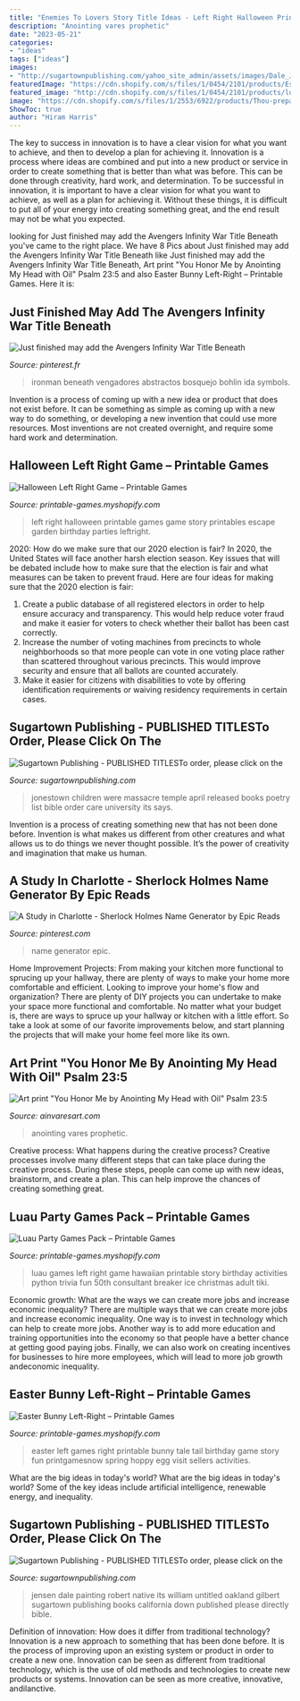 ```yaml
---
title: "Enemies To Lovers Story Title Ideas - Left Right Halloween Printable Games Game Story Printables Escape Garden Birthday Parties Leftright"
description: "Anointing vares prophetic"
date: "2023-05-21"
categories:
- "ideas"
tags: ["ideas"]
images:
- "http://sugartownpublishing.com/yahoo_site_admin/assets/images/Dale_Jensen_3_1-13-14.63114721_std.jpg"
featuredImage: "https://cdn.shopify.com/s/files/1/0454/2101/products/Escape-From-The-Garden-Left-Right_Page_1-M_7c9472f3-ca7b-49c6-881a-3080090545f9_grande.gif?v=1399481313"
featured_image: "http://cdn.shopify.com/s/files/1/0454/2101/products/luau-left-right-game-carousel_grande.jpg?v=1398678467"
image: "https://cdn.shopify.com/s/files/1/2553/6922/products/Thou-preparest-a-table-before-me_Ain-Vares-Art_1_1200x841.jpg?v=1569418112"
ShowToc: true
author: "Hiram Harris"
---
```



The key to success in innovation is to have a clear vision for what you want to achieve, and then to develop a plan for achieving it.
Innovation is a process where ideas are combined and put into a new product or service in order to create something that is better than what was before. This can be done through creativity, hard work, and determination. To be successful in innovation, it is important to have a clear vision for what you want to achieve, as well as a plan for achieving it. Without these things, it is difficult to put all of your energy into creating something great, and the end result may not be what you expected.

	

		
looking for Just finished may add the Avengers Infinity War Title Beneath you've came to the right place. We have 8 Pics about Just finished may add the Avengers Infinity War Title Beneath like Just finished may add the Avengers Infinity War Title Beneath, Art print &quot;You Honor Me by Anointing My Head with Oil&quot; Psalm 23:5 and also Easter Bunny Left-Right – Printable Games. Here it is:
		
    
## Just Finished May Add The Avengers Infinity War Title Beneath

<img loading=lazy src="https://i.pinimg.com/originals/43/5b/da/435bda3befde248d16ce9488c9a7c539.jpg" onerror="this.onerror=null;this.src='https://tse4.mm.bing.net/th?id=OIP.j7tjNJ_xgHa2tgfeJyaR0AHaJ4&amp;pid=15.1';" alt="Just finished may add the Avengers Infinity War Title Beneath">

_Source: pinterest.fr_

>ironman beneath vengadores abstractos bosquejo bohlin ida symbols. 

	

Invention is a process of coming up with a new idea or product that does not exist before. It can be something as simple as coming up with a new way to do something, or developing a new invention that could use more resources. Most inventions are not created overnight, and require some hard work and determination.

    
## Halloween Left Right Game – Printable Games

<img loading=lazy src="https://cdn.shopify.com/s/files/1/0454/2101/products/Escape-From-The-Garden-Left-Right_Page_1-M_7c9472f3-ca7b-49c6-881a-3080090545f9_grande.gif?v=1399481313" onerror="this.onerror=null;this.src='https://tse2.mm.bing.net/th?id=OIP.50BfXc5GuyYq7qZ-8-dGDAAAAA&amp;pid=15.1';" alt="Halloween Left Right Game – Printable Games">

_Source: printable-games.myshopify.com_

>left right halloween printable games game story printables escape garden birthday parties leftright. 

	

2020: How do we make sure that our 2020 election is fair?
In 2020, the United States will face another harsh election season. Key issues that will be debated include how to make sure that the election is fair and what measures can be taken to prevent fraud. Here are four ideas for making sure that the 2020 election is fair: 
1. Create a public database of all registered electors in order to help ensure accuracy and transparency. This would help reduce voter fraud and make it easier for voters to check whether their ballot has been cast correctly. 
2. Increase the number of voting machines from precincts to whole neighborhoods so that more people can vote in one voting place rather than scattered throughout various precincts. This would improve security and ensure that all ballots are counted accurately. 
3. Make it easier for citizens with disabilities to vote by offering identification requirements or waiving residency requirements in certain cases.

    
## Sugartown Publishing - PUBLISHED TITLESTo Order, Please Click On The

<img loading=lazy src="http://sugartownpublishing.com/yahoo_site_admin/assets/images/Final_cover_medium.63112631_std.jpg" onerror="this.onerror=null;this.src='https://tse2.mm.bing.net/th?id=OIP.wASCSJuJvISatSzjgwvyIgAAAA&amp;pid=15.1';" alt="Sugartown Publishing - PUBLISHED TITLESTo order, please click on the">

_Source: sugartownpublishing.com_

>jonestown children were massacre temple april released books poetry list bible order care university its says. 

	

Invention is a process of creating something new that has not been done before. Invention is what makes us different from other creatures and what allows us to do things we never thought possible. It’s the power of creativity and imagination that make us human.

    
## A Study In Charlotte - Sherlock Holmes Name Generator By Epic Reads

<img loading=lazy src="https://s-media-cache-ak0.pinimg.com/600x315/2d/b5/2a/2db52a6e98828eebb6631f0d16252c96.jpg" onerror="this.onerror=null;this.src='https://tse1.mm.bing.net/th?id=OIP.KGO7DNeX5u0-dlNw0_sBRAHaD4&amp;pid=15.1';" alt="A Study in Charlotte - Sherlock Holmes Name Generator by Epic Reads">

_Source: pinterest.com_

>name generator epic. 

	

Home Improvement Projects: From making your kitchen more functional to sprucing up your hallway, there are plenty of ways to make your home more comfortable and efficient.
Looking to improve your home's flow and organization? There are plenty of DIY projects you can undertake to make your space more functional and comfortable. No matter what your budget is, there are ways to spruce up your hallway or kitchen with a little effort. So take a look at some of our favorite improvements below, and start planning the projects that will make your home feel more like its own.

    
## Art Print &quot;You Honor Me By Anointing My Head With Oil&quot; Psalm 23:5

<img loading=lazy src="https://cdn.shopify.com/s/files/1/2553/6922/products/Thou-preparest-a-table-before-me_Ain-Vares-Art_1_1200x841.jpg?v=1569418112" onerror="this.onerror=null;this.src='https://tse2.mm.bing.net/th?id=OIP.E5_cZq_X1cpSbcLH_UVIXAHaFM&amp;pid=15.1';" alt="Art print &quot;You Honor Me by Anointing My Head with Oil&quot; Psalm 23:5">

_Source: ainvaresart.com_

>anointing vares prophetic. 

	

Creative process: What happens during the creative process?
Creative processes involve many different steps that can take place during the creative process. During these steps, people can come up with new ideas, brainstorm, and create a plan. This can help improve the chances of creating something great.

    
## Luau Party Games Pack – Printable Games

<img loading=lazy src="http://cdn.shopify.com/s/files/1/0454/2101/products/luau-left-right-game-carousel_grande.jpg?v=1398678467" onerror="this.onerror=null;this.src='https://tse2.mm.bing.net/th?id=OIP.m1idKDOuPT9u-9x5ugvkJgAAAA&amp;pid=15.1';" alt="Luau Party Games Pack – Printable Games">

_Source: printable-games.myshopify.com_

>luau games left right game hawaiian printable story birthday activities python trivia fun 50th consultant breaker ice christmas adult tiki. 

	

Economic growth: What are the ways we can create more jobs and increase economic inequality?
There are multiple ways that we can create more jobs and increase economic inequality. One way is to invest in technology which can help to create more jobs. Another way is to add more education and training opportunities into the economy so that people have a better chance at getting good paying jobs. Finally, we can also work on creating incentives for businesses to hire more employees, which will lead to more job growth andeconomic inequality.

    
## Easter Bunny Left-Right – Printable Games

<img loading=lazy src="http://cdn.shopify.com/s/files/1/0454/2101/products/A-Bunny-Tail-Tale-Left-Right_Page_1-M_grande.gif?v=1399501076" onerror="this.onerror=null;this.src='https://tse4.mm.bing.net/th?id=OIP.ELwE6Vr00UIzzH4vKmADIQAAAA&amp;pid=15.1';" alt="Easter Bunny Left-Right – Printable Games">

_Source: printable-games.myshopify.com_

>easter left games right printable bunny tale tail birthday game story fun printgamesnow spring hoppy egg visit sellers activities. 

	

What are the big ideas in today's world?
What are the big ideas in today's world? 
Some of the key ideas include artificial intelligence, renewable energy, and inequality.

    
## Sugartown Publishing - PUBLISHED TITLESTo Order, Please Click On The

<img loading=lazy src="http://sugartownpublishing.com/yahoo_site_admin/assets/images/Dale_Jensen_3_1-13-14.63114721_std.jpg" onerror="this.onerror=null;this.src='https://tse4.mm.bing.net/th?id=OIP.AW7DVqdrswO_cchVroGiJQHaFx&amp;pid=15.1';" alt="Sugartown Publishing - PUBLISHED TITLESTo order, please click on the">

_Source: sugartownpublishing.com_

>jensen dale painting robert native its william untitled oakland gilbert sugartown publishing books california down published please directly bible. 

	

Definition of innovation: How does it differ from traditional technology?
Innovation is a new approach to something that has been done before. It is the process of improving upon an existing system or product in order to create a new one. Innovation can be seen as different from traditional technology, which is the use of old methods and technologies to create new products or systems. Innovation can be seen as more creative, innovative, andilanctive.

